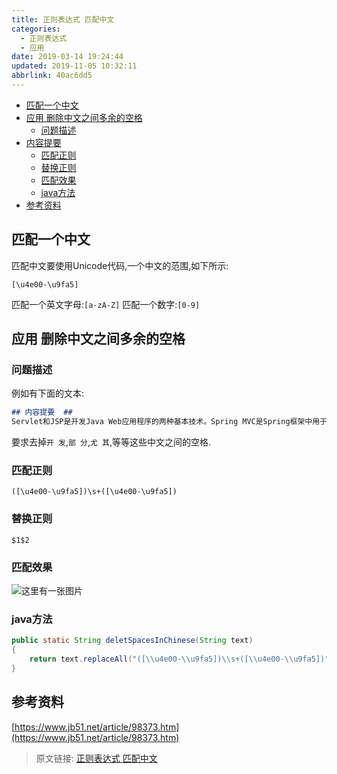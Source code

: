 ```yaml
---
title: 正则表达式 匹配中文
categories: 
  - 正则表达式
  - 应用
date: 2019-03-14 19:24:44
updated: 2019-11-05 10:32:11
abbrlink: 40ac6dd5
---
```

- [匹配一个中文](/blog/40ac6dd5/#匹配一个中文)
- [应用 删除中文之间多余的空格](/blog/40ac6dd5/#应用-删除中文之间多余的空格)
    - [问题描述](/blog/40ac6dd5/#问题描述)
- [内容提要](/blog/40ac6dd5/#内容提要)
    - [匹配正则](/blog/40ac6dd5/#匹配正则)
    - [替换正则](/blog/40ac6dd5/#替换正则)
    - [匹配效果](/blog/40ac6dd5/#匹配效果)
    - [java方法](/blog/40ac6dd5/#java方法)
- [参考资料](/blog/40ac6dd5/#参考资料)

<!--more-->
<script src="https://cdn.bootcss.com/jquery/3.4.0/jquery.slim.min.js"></script>
<script>$(document).ready(function () {$(".post-body > ul:nth-child(1)").hide();});</script>

<!--end-->
## 匹配一个中文 ##
匹配中文要使用Unicode代码,一个中文的范围,如下所示:
```regex
[\u4e00-\u9fa5]
```
匹配一个英文字母:`[a-zA-Z]`
匹配一个数字:`[0-9]`
## 应用 删除中文之间多余的空格 ##
### 问题描述 ###
例如有下面的文本:
```markdown
## 内容提要  ##
Servlet和JSP是开发Java Web应用程序的两种基本技术。Spring MVC是Spring框架中用于Web应用快速开 发的一个模块，是当今最流行的Web开发框架之一。 本书是Servlet、JSP和Spring MVC的学习指南。全书内容分为两个部分，第一部分主要介绍Servlet和JSP基础知识和技术，包括第1章至第15章；第2部分主要介绍Spring MVC，包括第16章至第24章。最后，附录部 分给出了Tomcat安装和配置指导，还介绍了Servlet and JSP注解以及SSL证书。 本书内容充实、讲解清晰，非常适合Web开发者尤 其是基于Java的Web应用开发者阅读。
```
要求去掉`开 发`,`部 分`,`尤 其`,等等这些中文之间的空格.
### 匹配正则 ###
```regex
([\u4e00-\u9fa5])\s+([\u4e00-\u9fa5])
```
### 替换正则 ###
```regex
$1$2
```
### 匹配效果 ###
![这里有一张图片](https://image-1257720033.cos.ap-shanghai.myqcloud.com/blog/regex/example/Chinese/1.png)
### java方法 ###
```java
public static String deletSpacesInChinese(String text)
{
	return text.replaceAll("([\\u4e00-\\u9fa5])\\s+([\\u4e00-\\u9fa5])", "$1$2");
}
```
## 参考资料 ##
[https://www.jb51.net/article/98373.htm](https://www.jb51.net/article/98373.htm)
>原文链接: [正则表达式 匹配中文](https://lanlan2017.github.io/blog/40ac6dd5/)
